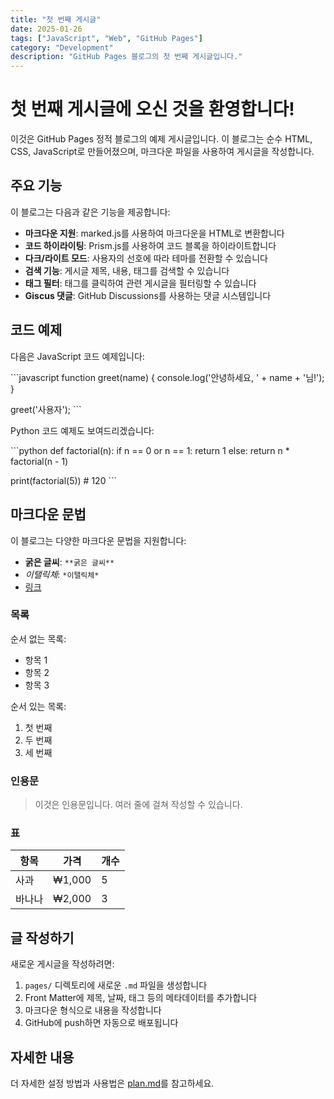 ```yaml
---
title: "첫 번째 게시글"
date: 2025-01-26
tags: ["JavaScript", "Web", "GitHub Pages"]
category: "Development"
description: "GitHub Pages 블로그의 첫 번째 게시글입니다."
---
```


# 첫 번째 게시글에 오신 것을 환영합니다!

이것은 GitHub Pages 정적 블로그의 예제 게시글입니다. 이 블로그는 순수 HTML, CSS, JavaScript로 만들어졌으며, 마크다운 파일을 사용하여 게시글을 작성합니다.

## 주요 기능

이 블로그는 다음과 같은 기능을 제공합니다:

- **마크다운 지원**: marked.js를 사용하여 마크다운을 HTML로 변환합니다
- **코드 하이라이팅**: Prism.js를 사용하여 코드 블록을 하이라이트합니다
- **다크/라이트 모드**: 사용자의 선호에 따라 테마를 전환할 수 있습니다
- **검색 기능**: 게시글 제목, 내용, 태그를 검색할 수 있습니다
- **태그 필터**: 태그를 클릭하여 관련 게시글을 필터링할 수 있습니다
- **Giscus 댓글**: GitHub Discussions를 사용하는 댓글 시스템입니다

## 코드 예제

다음은 JavaScript 코드 예제입니다:

\`\`\`javascript
function greet(name) {
console.log('안녕하세요, ' + name + '님!');
}

greet('사용자');
\`\`\`

Python 코드 예제도 보여드리겠습니다:

\`\`\`python
def factorial(n):
if n == 0 or n == 1:
return 1
else:
return n \* factorial(n - 1)

print(factorial(5)) # 120
\`\`\`

## 마크다운 문법

이 블로그는 다양한 마크다운 문법을 지원합니다:

- **굵은 글씨**: `**굵은 글씨**`
- _이탤릭체_: `*이탤릭체*`
- [링크](https://github.com)

### 목록

순서 없는 목록:

- 항목 1
- 항목 2
- 항목 3

순서 있는 목록:

1. 첫 번째
2. 두 번째
3. 세 번째

### 인용문

> 이것은 인용문입니다.
> 여러 줄에 걸쳐 작성할 수 있습니다.

### 표

| 항목   | 가격   | 개수 |
| ------ | ------ | ---- |
| 사과   | ₩1,000 | 5    |
| 바나나 | ₩2,000 | 3    |

## 글 작성하기

새로운 게시글을 작성하려면:

1. `pages/` 디렉토리에 새로운 `.md` 파일을 생성합니다
2. Front Matter에 제목, 날짜, 태그 등의 메타데이터를 추가합니다
3. 마크다운 형식으로 내용을 작성합니다
4. GitHub에 push하면 자동으로 배포됩니다

## 자세한 내용

더 자세한 설정 방법과 사용법은 [plan.md](../docs/plan.md)를 참고하세요.
